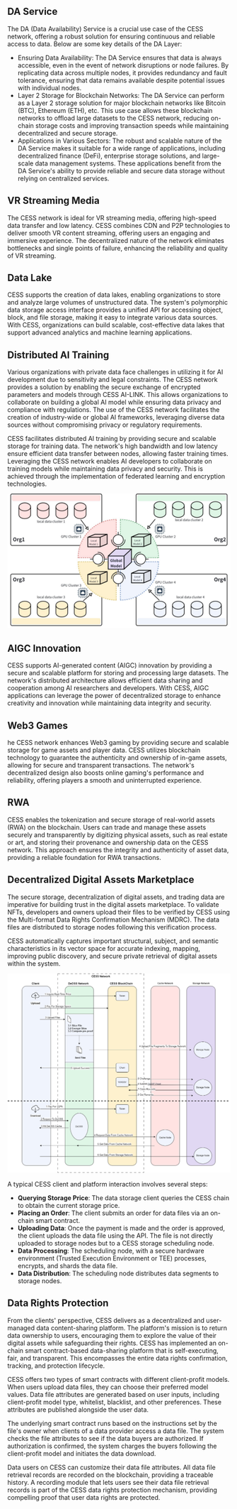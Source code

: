## DA Service
The DA (Data Availability) Service is a crucial use case of the CESS network, offering a robust solution for ensuring continuous and reliable access to data. Below are some key details of the DA Layer:
- Ensuring Data Availability: The DA Service ensures that data is always accessible, even in the event of network disruptions or node failures. By replicating data across multiple nodes, it provides redundancy and fault tolerance, ensuring that data remains available despite potential issues with individual nodes.
- Layer 2 Storage for Blockchain Networks: The DA Service can perform as a Layer 2 storage solution for major blockchain networks like Bitcoin (BTC), Ethereum (ETH), etc. This use case allows these blockchain networks to offload large datasets to the CESS network, reducing on-chain storage costs and improving transaction speeds while maintaining decentralized and secure storage.
- Applications in Various Sectors: The robust and scalable nature of the DA Service makes it suitable for a wide range of applications, including decentralized finance (DeFi), enterprise storage solutions, and large-scale data management systems. These applications benefit from the DA Service's ability to provide reliable and secure data storage without relying on centralized services.

## VR Streaming Media

The CESS network is ideal for VR streaming media, offering high-speed data transfer and low latency. CESS combines CDN and P2P technologies to deliver smooth VR content streaming, offering users an engaging and immersive experience. The decentralized nature of the network eliminates bottlenecks and single points of failure, enhancing the reliability and quality of VR streaming.

## Data Lake

CESS supports the creation of data lakes, enabling organizations to store and analyze large volumes of unstructured data. The system's polymorphic data storage access interface provides a unified API for accessing object, block, and file storage, making it easy to integrate various data sources. With CESS, organizations can build scalable, cost-effective data lakes that support advanced analytics and machine learning applications.

## Distributed AI Training

Various organizations with private data face challenges in utilizing it for AI development due to sensitivity and legal constraints. The CESS network provides a solution by enabling the secure exchange of encrypted parameters and models through CESS AI-LINK. This allows organizations to collaborate on building a global AI model while ensuring data privacy and compliance with regulations. The use of the CESS network facilitates the creation of industry-wide or global AI frameworks, leveraging diverse data sources without compromising privacy or regulatory requirements.

CESS facilitates distributed AI training by providing secure and scalable storage for training data. The network's high bandwidth and low latency ensure efficient data transfer between nodes, allowing faster training times. Leveraging the CESS network enables AI developers to collaborate on training models while maintaining data privacy and security. This is achieved through the implementation of federated learning and encryption technologies.

![Enabling Secure and Compliant Global AI Development](../assets/introduction/use-cases-03.png)

## AIGC Innovation

CESS supports AI-generated content (AIGC) innovation by providing a secure and scalable platform for storing and processing large datasets. The network's distributed architecture allows efficient data sharing and cooperation among AI researchers and developers. With CESS, AIGC applications can leverage the power of decentralized storage to enhance creativity and innovation while maintaining data integrity and security.

## Web3 Games

he CESS network enhances Web3 gaming by providing secure and scalable storage for game assets and player data. CESS utilizes blockchain technology to guarantee the authenticity and ownership of in-game assets, allowing for secure and transparent transactions. The network's decentralized design also boosts online gaming's performance and reliability, offering players a smooth and uninterrupted experience.

## RWA

CESS enables the tokenization and secure storage of real-world assets (RWA) on the blockchain. Users can trade and manage these assets securely and transparently by digitizing physical assets, such as real estate or art, and storing their provenance and ownership data on the CESS network. This approach ensures the integrity and authenticity of asset data, providing a reliable foundation for RWA transactions.

## Decentralized Digital Assets Marketplace

The secure storage, decentralization of digital assets, and trading data are imperative for building trust in the digital assets marketplace. To validate NFTs, developers and owners upload their files to be verified by CESS using the Multi-format Data Rights Confirmation Mechanism (MDRC). The data files are distributed to storage nodes following this verification process.

CESS automatically captures important structural, subject, and semantic characteristics in its vector space for accurate indexing, mapping, improving public discovery, and secure private retrieval of digital assets within the system.

![Client-Platform Interaction](../assets/introduction/use-cases-client-plat.png)

A typical CESS client and platform interaction involves several steps:
-	**Querying Storage Price**: The data storage client queries the CESS chain to obtain the current storage price.
-	**Placing an Order**: The client submits an order for data files via an on-chain smart contract.
-	**Uploading Data**: Once the payment is made and the order is approved, the client uploads the data file using the API. The file is not directly uploaded to storage nodes but to a CESS storage scheduling node.
-	**Data Processing**: The scheduling node, with a secure hardware environment (Trusted Execution Environment or TEE) processes, encrypts, and shards the data file.
-	**Data Distribution**: The scheduling node distributes data segments to storage nodes.

## Data Rights Protection

From the clients' perspective, CESS delivers as a decentralized and user-managed data content-sharing platform. The platform's mission is to return data ownership to users, encouraging them to explore the value of their digital assets while safeguarding their rights. CESS has implemented an on-chain smart contract-based data-sharing platform that is self-executing, fair, and transparent. This encompasses the entire data rights confirmation, tracking, and protection lifecycle.

CESS offers two types of smart contracts with different client-profit models. When users upload data files, they can choose their preferred model values. Data file attributes are generated based on user inputs, including client-profit model type, whitelist, blacklist, and other preferences. These attributes are published alongside the user data.

The underlying smart contract runs based on the instructions set by the file's owner when clients of a data provider access a data file. The system checks the file attributes to see if the data buyers are authorized. If authorization is confirmed, the system charges the buyers following the client-profit model and initiates the data download.

Data users on CESS can customize their data file attributes. All data file retrieval records are recorded on the blockchain, providing a traceable history. A recording module that lets users see their data file retrieval records is part of the CESS data rights protection mechanism, providing compelling proof that user data rights are protected.

